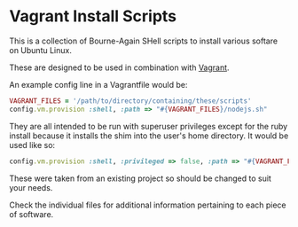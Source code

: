 # Vagrant Install Scripts

This is a collection of Bourne-Again SHell scripts to install various softare on Ubuntu Linux.

These are designed to be used in combination with [Vagrant](http://www.vagrantup.com/).

An example config line in a Vagrantfile would be:

```ruby
VAGRANT_FILES = '/path/to/directory/containing/these/scripts'
config.vm.provision :shell, :path => "#{VAGRANT_FILES}/nodejs.sh"
```

They are all intended to be run with superuser privileges except for the ruby
install because it installs the shim into the user's home directory.
It would be used like so:

```ruby
config.vm.provision :shell, :privileged => false, :path => "#{VAGRANT_FILES}/ruby.sh"
```

These were taken from an existing project so should be changed to suit your needs.

Check the individual files for additional information pertaining to each piece
of software.
